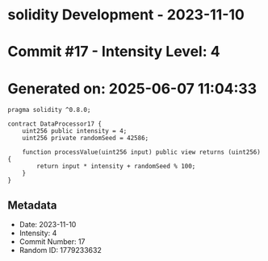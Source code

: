 ﻿# solidity Development - 2023-11-10
# Commit #17 - Intensity Level: 4
# Generated on: 2025-06-07 11:04:33
```solidity
pragma solidity ^0.8.0;

contract DataProcessor17 {
    uint256 public intensity = 4;
    uint256 private randomSeed = 42586;

    function processValue(uint256 input) public view returns (uint256) {
        return input * intensity + randomSeed % 100;
    }
}
```
## Metadata
- Date: 2023-11-10
- Intensity: 4
- Commit Number: 17
- Random ID: 1779233632
